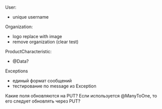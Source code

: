 User:
- unique username

Organization:
- logo replace with image
- remove organization (clear test)

ProductCharacteristic:
- @Data?

Exceptions
- единый формат сообщений
- тестирование по message из Exception

Какие поля обновляются на PUT? Если используется @ManyToOne, то его
следует обновлять через PUT?